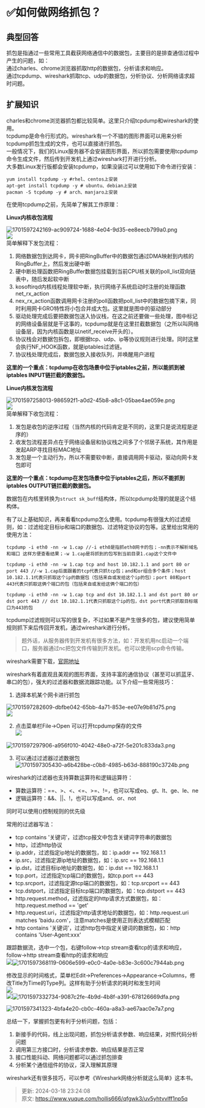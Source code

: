 # ✅如何做网络抓包？

## 典型回答


抓包是指通过一些常用工具截获网络通信中的数据包，主要目的是排查通信过程中产生的问题，如：  
通过charles、chrome浏览器抓取http的数据包，分析请求和响应。  
通过tcpdump、wireshark抓取tcp、udp的数据包，分析协议、分析网络请求超时问题。



## 扩展知识


charles和chrome浏览器抓包都比较简单。这里只介绍tcpdump和wireshark的使用。  
tcpdump是命令行形式的。wireshark有一个不错的图形界面可以用来分析tcpdump抓包生成的文件，也可以直接进行抓包。  
一般情况下，我们的Linux服务器不会安装图形界面，所以抓包需要使用tcpdump命令生成文件，然后传到开发机上通过wireshark打开进行分析。  
大多数Linux发行版都会安装tcpdump，如果没装过可以使用如下命令进行安装：



```plain
yum install tcpdump -y #rhel、centos上安装
apt-get install tcpdump -y # ubuntu、debian上安装
pacman -S tcpdump -y # arch、manjaro上安装
```



在使用tcpdump之前，先简单了解其工作原理：

  
**Linux内核收包流程**



![1701597242169-ac909724-1688-4e04-9d35-ee8eecb799a0.png](./img/ec1mvI-ssgzN58vm/1701597242169-ac909724-1688-4e04-9d35-ee8eecb799a0-296198.png)  
![](656691ecab64414eb6086151.png)  
简单解释下发包流程：



1. 网络数据包到达网卡，网卡把RingBuffer中的数据包通过DMA映射到内核的RingBuffer上，然后发出硬中断
2. 硬中断处理函数把RingBuffer数据包挂载到当前CPU核关联的poll_list双向链表中，随后发起软中断
3. kosoftirqd内核线程处理软中断，执行网络子系统启动时注册的处理函数net_rx_action
4. nex_rx_action函数调用网卡注册的poll函数把poll_list中的数据包摘下来，同时利用网卡GRO特性将小包合并成大包。这里就是图中的驱动部分
5. 驱动处理完成后要把数据包送入协议栈，在这之前还要做一些处理，图中标记的网络设备层就是干这事的，tcpdump就是在这里拦截数据包（之所以叫网络设备层，因为内核函数是以netif_receive开头的）。
6. 协议栈会对数据包拆包，即根据tcp、udp、ip等协议规则进行处理。同时这里会执行NF_HOOK函数，就是iptables过滤链。
7. 协议栈处理完成后，数据包放入接收队列，并唤醒用户进程



**这里的一个重点：tcpdump在收包场景中位于iptables之前，所以能抓到被iptables INPUT链拦截的数据包。**



**Linue内核发包流程**



![1701597258013-986592f1-a0d2-45b8-a8c1-05bae4ae059e.png](./img/ec1mvI-ssgzN58vm/1701597258013-986592f1-a0d2-45b8-a8c1-05bae4ae059e-833443.png)  
![](656691ecab64414eb608614d.png)  
简单解释下收包流程：



1. 发包是收包的逆序过程（当然内核的代码肯定是不同的，这里只是说流程是逆序的）
2. 收发包流程差异点在于网络设备层和协议栈之间多了个邻居子系统，其作用是发起ARP寻找目标MAC地址
3. 发包是一个主动行为，所以不需要软中断，直接调用网卡驱动，驱动向网卡发包即可



**这里的一个重点：tcpdump在发包场景中位于iptables之后，所以不能抓到iptables OUTPUT链拦截的数据包。**



数据包在内核里转换为`struct sk_buff`结构体，所以tcpdump处理的就是这个结构体。



有了以上基础知识，再来看看tcpdump怎么使用。tcpdump有很强大的过滤规则，如：过滤给定目标ip和端口的数据包、过滤特定协议的包等。这里给出常用的使用方法：



```plain
tcpdump -i eth0 -nn -w 1.cap //-i eth0是指抓eth0网卡的包；-nn表示不解析域名和端口 这样方便查看结果；-w 1.cap是将抓到的包写到当前目录1.cap这个文件中

tcpdump -i eth0 -nn -w 1.cap tcp and host 10.182.1.1 and port 80 or port 443 //-w 1.cap后面跟着的tcp代表只抓tcp包；and和or组合多个条件；host 10.182.1.1代表只抓取这个ip的数据包（包括来自或发给这个ip的包）；port 80和port 443代表只抓取这俩个端口的包（包括来自或发给这俩个端口的包）

tcpdump -i eth0 -nn -w 1.cap tcp and dst 10.182.1.1 and dst port 80 or dst port 443 // dst 10.182.1.1代表只抓取这个ip的包，dst port代表只抓取目标端口为443的包
```



tcpdump过滤规则可以写的很复杂，不过如果不是产生很多的包，建议使用简单规则抓下来后传回开发机，通过wireshark进行分析。



> 题外话，从服务器传到开发机有很多方法，如：开发机用nc启动一个端口，服务器通过nc把包文件传输到开发机。也可以使用scp命令传输。
>



wireshark需要下载，[官网地址](https://www.wireshark.org/)

  
wireshark有着直观且美观的图形界面，支持丰富的通信协议（甚至可以抓蓝牙、串口的包），强大的过滤器和数据流跟踪功能。以下介绍一些常用技巧：



1.  选择本机某个网卡进行抓包

![1701597282609-dbfbe042-65bb-4a71-853e-ee07e9b81d75.png](./img/ec1mvI-ssgzN58vm/1701597282609-dbfbe042-65bb-4a71-853e-ee07e9b81d75-721209.png)  
![](656691ecab64414eb608614e.png) 

2.  点击菜单栏File->Open 可以打开tcpdump保存的文件  
![](656691ecab64414eb6086150.png) 

![1701597297906-a956f010-4042-48e0-a72f-5e201c833da3.png](./img/ec1mvI-ssgzN58vm/1701597297906-a956f010-4042-48e0-a72f-5e201c833da3-176758.png)

3.  可以通过过滤器过滤数据包  
![1701597305430-a6b428be-c0b8-4985-b63d-888190c3724b.png](./img/ec1mvI-ssgzN58vm/1701597305430-a6b428be-c0b8-4985-b63d-888190c3724b-971881.png)



wireshark的过滤器也支持算数运算符和逻辑运算符：



+ 算数运算符：==、>、<、<=、>=、!=，也可以写成eq、gt、lt、ge、le、ne
+ 逻辑运算符：&&、||、!，也可以写成and、or、not



同时可以使用()控制规则的优先级



常用的过滤器写法：



+ tcp contains '关键词'，过滤tcp报文中包含关键词字符串的数据包
+ http，过滤http协议
+ ip.addr，过滤指定ip地址的数据包，如：ip.addr == 192.168.1.1
+ ip.src，过滤指定源ip地址的数据包，如：ip.src == 192.168.1.1
+ ip.dst，过滤目标ip地址的数据包，如：ip.dst == 192.168.1.1
+ tcp.port，过滤指定tcp端口的数据包，如tcp.port == 443
+ tcp.srcport，过滤指定源tcp端口的数据包，如：tcp.srcport == 443
+ tcp.dstport，过滤指定目标tcp端口的数据包，如：tcp.dstport == 443
+ http.request.method，过滤指定的http请求方式数据包，如：http.request.method == 'get'
+ http.request.uri，过滤指定http请求地址的数据包，如：http.request.uri matches 'baidu.com'，注意matches是使用正则表达式模糊匹配
+ http contains '关键词'，过滤http包中指定关键词的数据包，如：http contains 'User-Agent:xxx'



跟踪数据流，选中一个包，右键follow->tcp stream查看tcp的请求和响应，follow->http stream查看http的请求和响应  
![](65673daba7484f62fc000000.png)![1701597368119-0606e599-e0c0-4a0e-b83e-3c600c7944ab.png](./img/ec1mvI-ssgzN58vm/1701597368119-0606e599-e0c0-4a0e-b83e-3c600c7944ab-715114.png)



修改显示的时间格式，菜单栏Edit->Preferences->Appearance->Columns，修改Title为Time的Type列。这样有助于分析请求的耗时和发生时间  
![](65673f3fa7484f62fc000001.png)  
![](65673f57a7484f62fc000002.png)![1701597332734-9087c2fe-4b9d-4b8f-a391-678126669dfa.png](./img/ec1mvI-ssgzN58vm/1701597332734-9087c2fe-4b9d-4b8f-a391-678126669dfa-811358.png)



![1701597341323-4bfa4e20-cb0c-460a-a8a3-ae67aac0e7a7.png](./img/ec1mvI-ssgzN58vm/1701597341323-4bfa4e20-cb0c-460a-a8a3-ae67aac0e7a7-511087.png)



总结一下，掌握抓包更有利于分析问题，包括：



1. 新接手的代码，线上出现问题，抓包分析请求参数、响应结果，对照代码分析问题
2. 调用第三方接口时，分析请求参数、响应结果是否正常
3. 接口性能抖动、网络问题都可以通过抓包排查
4. 分析某个通信组件的协议，深入理解其原理



wireshark还有很多技巧，可以参考《Wireshark网络分析就这么简单》这本书。



> 更新: 2024-03-18 23:24:08  
> 原文: <https://www.yuque.com/hollis666/qfgwk3/uv5yhtvvlff1np5q>